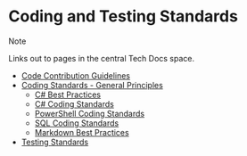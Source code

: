 # Coding and Testing Standards

> [!NOTE]
> Links out to pages in the central Tech Docs space.

- [Code Contribution Guidelines](https://edfi.atlassian.net/wiki/spaces/ETKB/pages/20874883/Code+Contribution+Guidelines)
- [Coding Standards - General Principles](https://edfi.atlassian.net/wiki/spaces/ETKB/pages/20874867/Coding+Standards+-+General+Principles)
  - [C# Best Practices](https://edfi.atlassian.net/wiki/spaces/ETKB/pages/20873684/C%23+Best+Practices)
  - [C# Coding Standards](https://edfi.atlassian.net/wiki/spaces/ETKB/pages/20873720/C%23+Coding+Standards)
  - [PowerShell Coding Standards](https://edfi.atlassian.net/wiki/spaces/ETKB/pages/20873758/PowerShell+Coding+Standards)
  - [SQL Coding Standards](https://edfi.atlassian.net/wiki/spaces/ETKB/pages/20873782/SQL+Coding+Standards)
  - [Markdown Best Practices](https://edfi.atlassian.net/wiki/spaces/ETKB/pages/20875522/Markdown+Best+Practices)
- [Testing Standards](https://edfi.atlassian.net/wiki/spaces/ETKB/pages/20873786/Testing+Standards)
